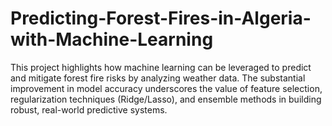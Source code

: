 # Predicting-Forest-Fires-in-Algeria-with-Machine-Learning
This project highlights how machine learning can be leveraged to predict and mitigate forest fire risks by analyzing weather data. The substantial improvement in model accuracy underscores the value of feature selection, regularization techniques (Ridge/Lasso), and ensemble methods in building robust, real-world predictive systems.
